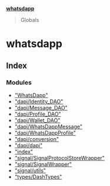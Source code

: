 **[whatsdapp](README.md)**

> Globals

# whatsdapp

## Index

### Modules

* ["WhatsDapp"](modules/_whatsdapp_.md)
* ["dapi/Identity\_DAO"](modules/_dapi_identity_dao_.md)
* ["dapi/Message\_DAO"](modules/_dapi_message_dao_.md)
* ["dapi/Profile\_DAO"](modules/_dapi_profile_dao_.md)
* ["dapi/Wallet\_DAO"](modules/_dapi_wallet_dao_.md)
* ["dapi/WhatsDappMessage"](modules/_dapi_whatsdappmessage_.md)
* ["dapi/WhatsDappProfile"](modules/_dapi_whatsdappprofile_.md)
* ["dapi/conversion"](modules/_dapi_conversion_.md)
* ["dapi/dapi"](modules/_dapi_dapi_.md)
* ["index"](modules/_index_.md)
* ["signal/SignalProtocolStoreWrapper"](modules/_signal_signalprotocolstorewrapper_.md)
* ["signal/SignalWrapper"](modules/_signal_signalwrapper_.md)
* ["signal/utils"](modules/_signal_utils_.md)
* ["types/DashTypes"](modules/_types_dashtypes_.md)
